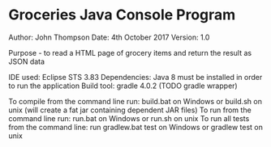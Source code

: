Groceries Java Console Program
==============================
Author: John Thompson
Date: 4th October 2017
Version: 1.0

Purpose - to read a HTML page of grocery items and return the result as JSON data

IDE used: Eclipse STS 3.83
Dependencies: Java 8 must be installed in order to run the application
Build tool: gradle 4.0.2 (TODO gradle wrapper)

To compile from the command line run: build.bat on Windows or build.sh on unix 
(will create a fat jar containing dependent JAR files)
To run from the command line run: run.bat on Windows or run.sh on unix
To run all tests from the command line: run gradlew.bat test on Windows or gradlew test on unix 